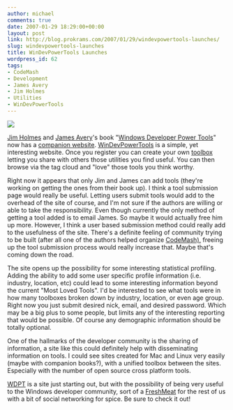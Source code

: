 ```yaml
---
author: michael
comments: true
date: 2007-01-29 18:29:00+00:00
layout: post
link: http://blog.prokrams.com/2007/01/29/windevpowertools-launches/
slug: windevpowertools-launches
title: WinDevPowerTools Launches
wordpress_id: 62
tags:
- CodeMash
- Development
- James Avery
- Jim Holmes
- Utilities
- WinDevPowerTools
---
```


[](http://frazzleddad.blogspot.com/)[![](http://www.windevpowertools.com/images/mytoolbox.gif)](http://www.windevpowertools.com/toolbox/michaeldotnet)

[Jim Holmes](http://frazzleddad.blogspot.com/) and [James ](http://dotavery.com/)[Avery](http://dotavery.com/)'s book "[Windows Developer Power Tools](http://www.amazon.com/dp/0596527543?tag=frazzleddadco-20&camp=14573&creative=327641&linkCode=as1&creativeASIN=0596527543&adid=18FZDWJVYHA66SDTJ2PV&)" now has a [companion website](http://frazzleddad.blogspot.com/2007/01/windevpowertools-rollout.html). [WinDevPowerTools](http://www.windevpowertools.com/default.aspx) is a simple, yet interesting website.  Once you register you can create your own [toolbox](http://www.windevpowertools.com/toolbox/michaeldotnet) letting you share with others those utilities you find useful.  You can then browse via the tag cloud and "love" those tools you think worthy.   


Right now it appears that only Jim and James can add tools (they're working on getting the ones from their book up).  I think a tool submission page would really be useful.  Letting users submit tools would add to the overhead of the site of course, and I'm not sure if the authors are willing or able to take the responsibility.  Even though currently the only method of getting a tool added is to email James.  So maybe it would actually free him up more.  However, I think a user based submission method could really add to the usefulness of the site.  There's a definite feeling of community trying to be built (after all one of the authors helped organize [CodeMash),](http://www.codemash.org/) freeing up the tool submission process would really increase that.  Maybe that's coming down the road.

The site opens up the possibility for some interesting statistical profiling.  Adding the ability to add some user specific profile information (i.e. industry, location, etc) could lead to some interesting information beyond the current "Most Loved Tools". I'd be interested to see what tools were in how many toolboxes broken down by industry, location, or even age group.  Right now you just submit desired nick, email, and desired password.  Which may be a big plus to some people, but limits any of the interesting reporting that would be possible.  Of course any demographic information should be totally optional.

One of the hallmarks of the developer community is the sharing of information, a site like this could definitely help with disseminating information on tools.  I could see sites created for Mac and Linux very easily (maybe with companion books?), with a unified toolbox between the sites.  Especially with the number of open source cross platform tools.

[WDPT](http://www.windevpowertools.com/) is a site just starting out, but with the possibility of being very useful to the Windows developer community, sort of a [FreshMeat](http://freshmeat.net/) for the rest of us with a bit of social networking for spice.  Be sure to check it out!
